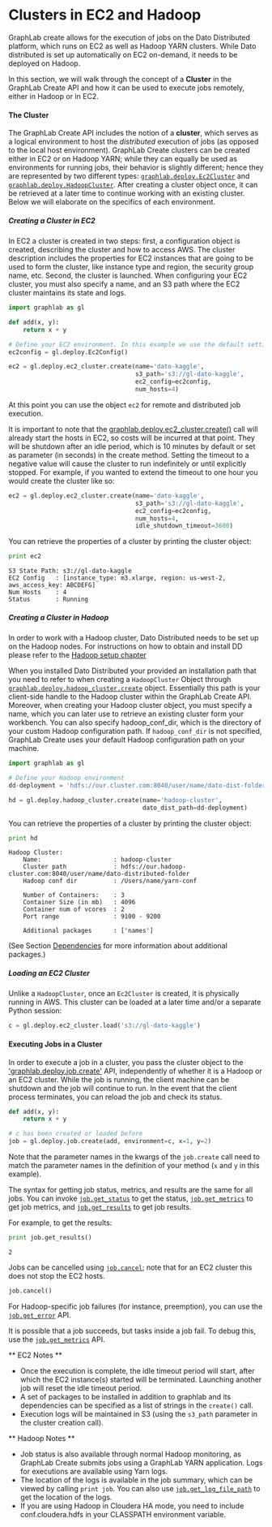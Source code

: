 # Clusters in EC2 and Hadoop

GraphLab create allows for the execution of jobs on the Dato Distributed platform, which runs on EC2 as well as Hadoop YARN clusters. While Dato distributed is set up automatically on EC2 on-demand, it needs to be deployed on Hadoop.

In this section, we will walk through the concept of a **Cluster** in the GraphLab Create API and how it can be used to execute jobs remotely, either in Hadoop or in EC2.

#### The Cluster

The GraphLab Create API includes the notion of a **cluster**, which serves as a logical environment to host the _distributed_ execution of jobs (as opposed to the local host environment). GraphLab Create clusters can be created either in EC2 or on Hadoop YARN; while they can equally be used as environments for running jobs, their behavior is slightly different; hence they are represented by two different types: [`graphlab.deploy.Ec2Cluster`]() and [`graphlab.deploy.HadoopCluster`](). After creating a cluster object once, it can be retrieved at a later time to continue working with an existing cluster. Below we will elaborate on the specifics of each environment.

##### Creating a Cluster in EC2

In EC2 a cluster is created in two steps: first, a configuration object is created, describing the cluster and how to access AWS. The cluster description includes the properties for EC2 instances that are going to be used to form the cluster, like instance type and region, the security group name, etc. Second, the cluster is launched.
When configuring your EC2 cluster, you must also specify a name, and an S3 path where the EC2 cluster maintains its state and logs.

```python
import graphlab as gl

def add(x, y):
    return x + y

# Define your EC2 environment. In this example we use the default settings.
ec2config = gl.deploy.Ec2Config()

ec2 = gl.deploy.ec2_cluster.create(name='dato-kaggle',
                                   s3_path='s3://gl-dato-kaggle',
                                   ec2_config=ec2config,
                                   num_hosts=4)
```

At this point you can use the object `ec2` for remote and distributed job execution.

It is important to note that the [graphlab.deploy.ec2_cluster.create()]() call will already start the hosts in EC2, so costs will be incurred at that point. They will be shutdown after an idle period, which is 10 minutes by default or set as parameter (in seconds) in the create method. Setting the timeout to a negative value will cause the cluster to run indefinitely or until explicitly stopped. For example, if you wanted to extend the timeout to one hour you would create the cluster like so:

```python
ec2 = gl.deploy.ec2_cluster.create(name='dato-kaggle',
                                   s3_path='s3://gl-dato-kaggle',
                                   ec2_config=ec2config,
                                   num_hosts=4,
                                   idle_shutdown_timeout=3600)
```

You can retrieve the properties of a cluster by printing the cluster object:
```python
print ec2
```

```
S3 State Path: s3://gl-dato-kaggle
EC2 Config   : [instance_type: m3.xlarge, region: us-west-2, aws_access_key: ABCDEFG]
Num Hosts    : 4
Status       : Running
```

##### Creating a Cluster in Hadoop
In order to work with a Hadoop cluster, Dato Distributed needs to be set up on the Hadoop nodes. For instructions on how to obtain and install DD please refer to the [Hadoop setup chapter](https://dato.com/learn/userguide/deployment/pipeline-hadoop-setup.html)

When you installed Dato Distributed your provided an installation path that you need to refer to when creating a `HadoopCluster` Object through [`graphlab.deploy.hadoop_cluster.create`](https://dato.com/products/create/docs/generated/graphlab.deploy.hadoop_cluster.create.html) object. Essentially this path is your client-side handle to the Hadoop cluster within the GraphLab Create API. Moreover, when creating your Hadoop cluster object, you must specify a name, which you can later use to retrieve an existing cluster form your workbench. You can also specify hadoop_conf_dir, which is the directory of your custom Hadoop configuration path. If `hadoop_conf_dir` is not specified, GraphLab Create uses your default Hadoop configuration path on your machine.

```python
import graphlab as gl

# Define your Hadoop environment
dd-deployment = 'hdfs://our.cluster.com:8040/user/name/dato-dist-folder'

hd = gl.deploy.hadoop_cluster.create(name='hadoop-cluster',
                                     dato_dist_path=dd-deployment)
```

You can retrieve the properties of a cluster by printing the cluster object:
```python
print hd
```
```
Hadoop Cluster:
	Name:                    : hadoop-cluster
	Cluster path             : hdfs://our.hadoop-cluster.com:8040/user/name/dato-distributed-folder
	Hadoop conf dir          : /Users/name/yarn-conf

	Number of Containers:    : 3
	Container Size (in mb)   : 4096
	Container num of vcores  : 2
	Port range               : 9100 - 9200

	Additional packages      : ['names']
```

(See Section [Dependencies](https://dato.com/learn/userguide/deployment/pipeline-dependencies.html) for more information about additional packages.)

##### Loading an EC2 Cluster
Unlike a `HadoopCluster`, once an `Ec2Cluster` is created, it is physically running in AWS. This cluster can be loaded at a later time and/or a separate Python session:

```python
c = gl.deploy.ec2_cluster.load('s3://gl-dato-kaggle')
```

#### Executing Jobs in a Cluster
In order to execute a job in a cluster, you pass the cluster object to the ['graphlab.deploy.job.create'](https://dato.com/products/create/docs/generated/graphlab.deploy.job.create.html) API, independently of whether it is a Hadoop or an EC2 cluster. While the job is running, the client machine can be shutdown and the job will continue to run. In the event that the client process terminates, you can reload the job and check its status.

```python
def add(x, y):
    return x + y

# c has been created or loaded before
job = gl.deploy.job.create(add, environment=c, x=1, y=2)
```

Note that the parameter names in the kwargs of the `job.create` call need to match the parameter names in the definition of your method (`x` and `y` in this example).

The syntax for getting job status, metrics, and results are the same for all jobs. You can invoke [`job.get_status`](https://dato.com/products/create/docs/generated/graphlab.deploy.Job.get_status.html)
to get the status, [`job.get_metrics`](https://dato.com/products/create/docs/generated/graphlab.deploy.Job.get_metrics.html) to get job metrics, and [`job.get_results`](https://dato.com/products/create/docs/generated/graphlab.deploy.Job.get_results.html) to get job results.

For example, to get the results:
```python
print job.get_results()
```
```
2
```

Jobs can be cancelled using [`job.cancel`](https://dato.com/products/create/docs/generated/graphlab.deploy.Job.cancel.html); note that for an EC2 cluster this does not stop the EC2 hosts.

```python
job.cancel()
```

For Hadoop-specific job failures (for instance, preemption), you can use the [`job.get_error`](https://dato.com/products/create/docs/generated/graphlab.deploy.Job.get_error.html) API.

It is possible that a job succeeds, but tasks inside a job fail. To debug this, use the [`job.get_metrics`](https://dato.com/products/create/docs/generated/graphlab.deploy.Job.get_metrics.html) API.

** EC2 Notes **

- Once the execution is complete, the idle timeout period will start, after which the EC2 instance(s) started will be terminated. Launching another job will reset the idle timeout period.
- A set of packages to be installed in addition to graphlab and its dependencies can be specified as a list of strings in the `create()` call.
- Execution logs will be maintained in S3 (using the `s3_path` parameter in the cluster creation call).

** Hadoop Notes **

- Job status is also available through normal Hadoop monitoring, as GraphLab Create submits jobs using a GraphLab YARN application. Logs for executions are available using Yarn logs.
- The location of the logs is available in the job summary, which can be viewed by calling `print job`. You can also use [`job.get_log_file_path`](https://dato.com/products/create/docs/generated/graphlab.deploy.Job.get_log_file_path.html) to get the location of the logs.
- If you are using Hadoop in Cloudera HA mode, you need to include conf.cloudera.hdfs in your CLASSPATH environment variable.
